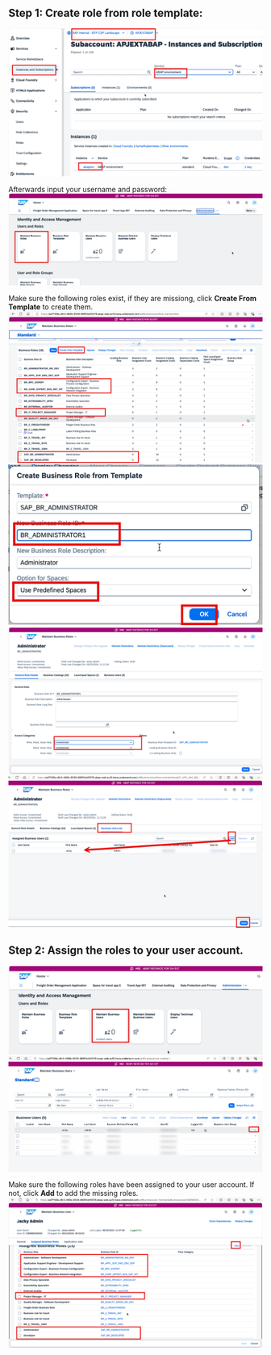 ## Step 1: Create role from role template:
![alt text](image.png)

Afterwards input your username and password:
![alt text](image-1.png)

Make sure the following roles exist, if they are missiong, click **Create From Template** to create them.
![alt text](image-2.png)
![alt text](image-4.png)
![alt text](image-5.png)
![alt text](image-6.png)

## Step 2: Assign the roles to your user account.
![alt text](image-3.png)
![alt text](image-7.png)

Make sure the following roles have been assigned to your user account. If not, click **Add** to add the missing roles.
![alt text](image-8.png)
